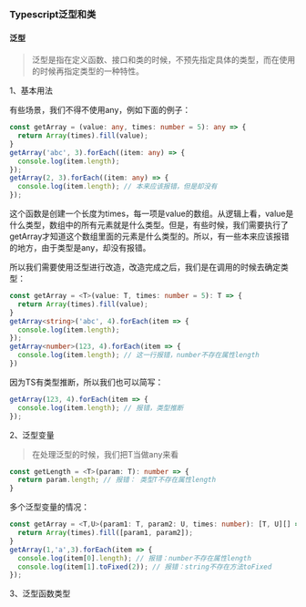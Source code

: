 ### Typescript泛型和类

#### 泛型

> 泛型是指在定义函数、接口和类的时候，不预先指定具体的类型，而在使用的时候再指定类型的一种特性。

1、基本用法

有些场景，我们不得不使用any，例如下面的例子：

```ts
const getArray = (value: any, times: number = 5): any => {
  return Array(times).fill(value);
} 
getArray('abc', 3).forEach((item: any) => {
  console.log(item.length);
});
getArray(2, 3).forEach((item: any) => {
  console.log(item.length); // 本来应该报错，但是却没有
});
```

这个函数是创建一个长度为times，每一项是value的数组。从逻辑上看，value是什么类型，数组中的所有元素就是什么类型。但是，有些时候，我们需要执行了getArray才知道这个数组里面的元素是什么类型的。所以，有一些本来应该报错的地方，由于类型是any，却没有报错。

所以我们需要使用泛型进行改造，改造完成之后，我们是在调用的时候去确定类型：

```ts
const getArray = <T>(value: T, times: number = 5): T => {
  return Array(times).fill(value);
}
getArray<string>('abc', 4).forEach(item => {
  console.log(item.length);
});
getArray<number>(123, 4).forEach(item => {
  console.log(item.length); // 这一行报错，number不存在属性length
})
```

因为TS有类型推断，所以我们也可以简写：

```ts
getArray(123, 4).forEach(item => {
  console.log(item.length); // 报错，类型推断
});
```

2、泛型变量

> 在处理泛型的时候，我们把T当做any来看

```ts
const getLength = <T>(param: T): number => {
  return param.length; // 报错： 类型T不存在属性length
}
```

多个泛型变量的情况：

```ts
const getArray = <T,U>(param1: T, param2: U, times: number): [T, U][] => {
  return Array(times).fill([param1, param2]);
}
getArray(1,'a',3).forEach(item => {
  console.log(item[0].length); // 报错：number不存在属性length
  console.log(item[1].toFixed(2)); // 报错：string不存在方法toFixed
});
```

3、泛型函数类型

